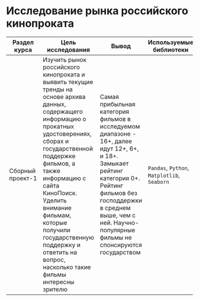 # Исследование рынка российского кинопроката

Раздел курса| Цель исследования | Вывод | Используемые библиотеки
------------- |------------------|---------------- | -----------------------
Сборный проект-1 |Изучить рынок российского кинопроката и выявить текущие тренды на основе архива данных, содержащего информацию о прокатных удостоверениях, сборах и государственной поддержке фильмов, а также информацию с сайта КиноПоиск. Уделить внимание фильмам, которые получили государственную поддержку и ответить на вопрос, насколько такие фильмы интересны зрителю | Самая прибыльная категория фильмов в исследуемом диапазоне - 16+, далее идут 12+, 6+, и 18+. Замыкает рейтинг категория 0+. Рейтинг фильмов без господдержки в среднем выше, чем с ней. Научно-популярные фильмы не спонсируются государством | `Pandas`, `Python`, `Matplotlib`, `Seaborn`
